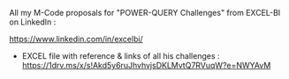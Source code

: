 All my M-Code proposals for "POWER-QUERY Challenges" from EXCEL-BI  on LinkedIn :  

https://www.linkedin.com/in/excelbi/

+ EXCEL file with reference & links of all his challenges : https://1drv.ms/x/s!Akd5y6ruJhvhvjsDKLMvtQ7RVuqW?e=NWYAvM
